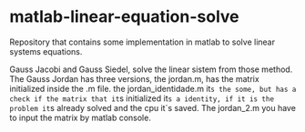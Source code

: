 matlab-linear-equation-solve
============================

Repository that contains some implementation in matlab to solve linear systems equations.

Gauss Jacobi and Gauss Siedel, solve the linear sistem from those method.
The Gauss Jordan has three versions, the jordan.m, has the matrix initialized inside the .m file. the jordan_identidade.m it`s the some, but has a check if the matrix that it`s initialized it`s a identity, if it is the problem it`s already solved and the cpu it`s saved. The jordan_2.m you have to input the matrix by matlab console.

